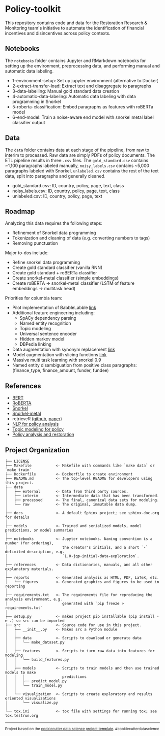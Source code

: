 Policy-toolkit
==============================

This repository contains code and data for the Restoration Research & Monitoring team's initiative to automate the identification of financial incentives and disincentives across policy contexts.

## Notebooks

The `notebooks` folder contains Jupyter and RMarkdown notebooks for setting up the environment, preprocessing data, and performing manual and automatic data labeling.

   * 1-environment-setup: Set up jupyter environment (alternative to Docker)
   * 2-extract-transfer-load: Extract text and disaggregate to paragraphs
   * 3-data-labelling: Manual gold standard data creation
   * 4-automatic-data-labeling: Automatic data labeling with data programming in Snorkel
   * 5-roberta-classification: Embed paragraphs as features with roBERTa model
   * 6-end-model: Train a noise-aware end model with snorkel metal label classifier output

## Data

The `data` folder contains data at each stage of the pipeline, from raw to interim to processed. Raw data are simply PDFs of policy documents. The ETL pipeline results in three `.csv` files. The `gold_standard.csv` contains ~1,100 paragraphs labeled manually, `noisy_labels.csv` contains ~5,000 paragraphs labeled with Snorkel, `unlabeled.csv` contains the rest of the text data, split into paragraphs and generally cleaned.

   * gold_standard.csv: ID, country, policy, page, text, class
   * noisy_labels.csv: ID, country, policy, page, text, class
   * unlabeled.csv: ID, country, policy, page, text

## Roadmap

Analyzing this data requires the following steps:
   * Refinement of Snorkel data programming
   * Tokenization and cleaning of data (e.g. converting numbers to <number> tags)
   * Removing punctuation

Major to-dos include:
   * Refine snorkel data programming
   * Create gold standard classifier (vanilla RNN)
   * Create gold standard + roBERTa classifier
   * Create snorkel-metal classifier (simple embeddings)
   * Create roBERTA -> snorkel-metal classifier (LSTM of feature embeddings -> multitask head)

Priorities for columbia team:
   * Pilot implementation of BabbleLabble [link](https://github.com/HazyResearch/babble)
   * Additional feature engineering including:
      * SpACy dependency parsing
      * Named entity recognition
      * Topic modeling
      * Universal sentence encoder
      * Hidden markov model
      * DBPedia linking
   * Data augmentation with synonym replacement [link](https://www.snorkel.org/use-cases/02-spam-data-augmentation-tutorial)
   * Model augmentation with slicing functions [link](https://www.snorkel.org/use-cases/03-spam-data-slicing-tutorial)
   * Massive multi task learning with snorkel 0.9
   * Named entity disambiguation from positive class paragraphs: (finance_type, finance_amount, funder, fundee)

## References

   * [BERT](https://arxiv.org/pdf/1810.04805.pdf)
   * [RoBERTA](https://arxiv.org/pdf/1907.11692.pdf)
   * [Snorkel](https://dawn.cs.stanford.edu/pubs/snorkel-nips2016.pdf)
   * [Snorkel-metal](https://arxiv.org/pdf/1810.02840.pdf)
   * retrieveR ([github](https://github.com/wri/retrieveR), [paper](https://arxiv.org/pdf/1908.02425.pdf))
   * [NLP for policy analysis](https://web.stanford.edu/~jgrimmer/tad2.pdf)
   * [Topic modeling for policy](https://www.tandfonline.com/doi/full/10.1080/14693062.2019.1624252)
   * [Policy analysis and restoration](https://pdfs.semanticscholar.org/4bc7/af30a8ec6f325cd15da54cc5973f8be49240.pdf)

Project Organization
------------

    ├── LICENSE
    ├── Makefile           <- Makefile with commands like `make data` or `make train`
    ├── Dockerfile         <- Dockerfile to create environment
    ├── README.md          <- The top-level README for developers using this project.
    ├── data
    │   ├── external       <- Data from third party sources.
    │   ├── interim        <- Intermediate data that has been transformed.
    │   ├── processed      <- The final, canonical data sets for modeling.
    │   └── raw            <- The original, immutable data dump.
    │
    ├── docs               <- A default Sphinx project; see sphinx-doc.org for details
    │
    ├── models             <- Trained and serialized models, model predictions, or model summaries
    │
    ├── notebooks          <- Jupyter notebooks. Naming convention is a number (for ordering),
    │                         the creator's initials, and a short `-` delimited description, e.g.
    │                         `1.0-jqp-initial-data-exploration`.
    │
    ├── references         <- Data dictionaries, manuals, and all other explanatory materials.
    │
    ├── reports            <- Generated analysis as HTML, PDF, LaTeX, etc.
    │   └── figures        <- Generated graphics and figures to be used in reporting
    │
    ├── requirements.txt   <- The requirements file for reproducing the analysis environment, e.g.
    │                         generated with `pip freeze > requirements.txt`
    │
    ├── setup.py           <- makes project pip installable (pip install -e .) so src can be imported
    ├── src                <- Source code for use in this project.
    │   ├── __init__.py    <- Makes src a Python module
    │   │
    │   ├── data           <- Scripts to download or generate data
    │   │   └── make_dataset.py
    │   │
    │   ├── features       <- Scripts to turn raw data into features for modeling
    │   │   └── build_features.py
    │   │
    │   ├── models         <- Scripts to train models and then use trained models to make
    │   │   │                 predictions
    │   │   ├── predict_model.py
    │   │   └── train_model.py
    │   │
    │   └── visualization  <- Scripts to create exploratory and results oriented visualizations
    │       └── visualize.py
    │
    └── tox.ini            <- tox file with settings for running tox; see tox.testrun.org


--------

<p><small>Project based on the <a target="_blank" href="https://drivendata.github.io/cookiecutter-data-science/">cookiecutter data science project template</a>. #cookiecutterdatascience</small></p>
